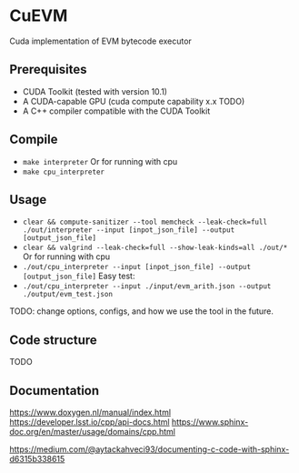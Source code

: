 # CuEVM
Cuda implementation of EVM bytecode executor

## Prerequisites

- CUDA Toolkit (tested with version 10.1)
- A CUDA-capable GPU (cuda compute capability x.x TODO)
- A C++ compiler compatible with the CUDA Toolkit

## Compile
* `make interpreter`
Or for running with cpu
* `make cpu_interpreter`

## Usage 

* `clear && compute-sanitizer --tool memcheck --leak-check=full ./out/interpreter --input [inpot_json_file] --output [output_json_file]`
* `clear && valgrind --leak-check=full --show-leak-kinds=all ./out/*`
Or for running with cpu
* `./out/cpu_interpreter --input [inpot_json_file] --output [output_json_file]`
Easy test:
* `./out/cpu_interpreter --input ./input/evm_arith.json --output ./output/evm_test.json`

TODO: change options, configs, and how we use the tool in the future.

## Code structure
TODO

## Documentation
https://www.doxygen.nl/manual/index.html
https://developer.lsst.io/cpp/api-docs.html
https://www.sphinx-doc.org/en/master/usage/domains/cpp.html

https://medium.com/@aytackahveci93/documenting-c-code-with-sphinx-d6315b338615